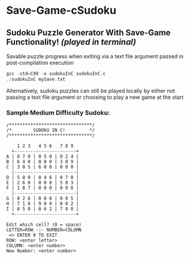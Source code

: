 # Save-Game-cSudoku
Sudoku Puzzle Generator With Save-Game Functionality! _(played in terminal)_
---------------------------------------------------------------------------------------

Savable puzzle progress when exiting via a text file argument passed in post-compilation execution 
```c
gcc -std=C99 -o sudokuInC sudokuInC.c
./sudokuInC mySave.txt
```

Alternatively, sudoku puzzles can still be played locally by either not passing a text file argument or choosing to play a new game at the start

### Sample Medium Difficulty Sudoku:
```
/*******************************/
/*        SUDOKU IN C!         */
/*******************************/

    1 2 3   4 5 6   7 8 9  
  +-----------------------+
A | 8 7 0 | 0 5 0 | 0 2 4 |
B | 6 4 0 | 0 0 0 | 3 0 9 |
C | 3 0 5 | 6 0 0 | 0 0 0 |
  |-----------------------|
D | 5 0 0 | 0 4 6 | 0 7 0 |
E | 2 6 0 | 0 0 8 | 5 0 3 |
F | 1 8 7 | 0 0 0 | 0 0 0 |
  |-----------------------|
G | 0 2 6 | 0 0 0 | 0 0 5 |
H | 7 1 8 | 9 0 0 | 0 0 2 |
I | 0 5 0 | 0 6 2 | 7 0 0 |
  +-----------------------+

Edit which cell? (0 = space)
LETTER=ROW -:- NUMBER=COLUMN
 => ENTER 0 TO EXIT
ROW: <enter letter>
COLUMN: <enter number>
New Number: <enter number>
```
